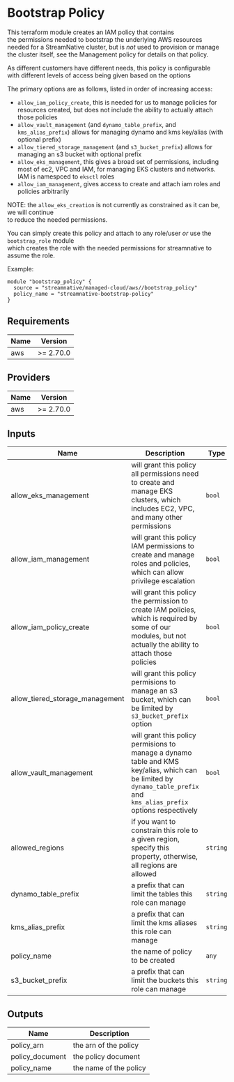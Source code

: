 # Bootstrap Policy

This terraform module creates an IAM policy that contains  
the permissions needed to bootstrap the underlying AWS resources  
needed for a StreamNative cluster, but is *not* used to provision or manage  
the cluster itself, see the Management policy for details on that policy.

As different customers have different needs, this policy is configurable  
with different levels of access being given based on the options

The primary options are as follows, listed in order of increasing access:
- `allow_iam_policy_create`, this is needed for us to manage policies for resources created, but does not include the ability to actually attach those policies
- `allow_vault_management` (and `dynamo_table_prefix`, and `kms_alias_prefix`) allows for managing dynamo and kms key/alias (with optional prefix)
- `allow_tiered_storage_management` (and `s3_bucket_prefix`) allows for managing an s3 bucket with optional prefix
- `allow_eks_management`, this gives a broad set of permissions, including most of ec2, VPC and IAM, for managing EKS clusters and networks. IAM is namespced to `eksctl` roles
- `allow_iam_management`, gives access to create and attach iam roles and policies arbitrarily

NOTE: the `allow_eks_creation` is not currently as constrained as it can be, we will continue  
to reduce the needed permissions.

You can simply create this policy and attach to any role/user *or* use the `bootstrap_role` module  
which creates the role with the needed permissions for streamnative to assume the role.

Example:
```
module "bootstrap_policy" {
  source = "streamnative/managed-cloud/aws//bootstrap_policy"
  policy_name = "streamnative-bootstrap-policy"
}
```

## Requirements

| Name | Version |
|------|---------|
| aws | >= 2.70.0 |

## Providers

| Name | Version |
|------|---------|
| aws | >= 2.70.0 |

## Inputs

| Name | Description | Type | Default | Required |
|------|-------------|------|---------|:--------:|
| allow\_eks\_management | will grant this policy all permissions need to create and manage EKS clusters, which includes EC2, VPC, and many other permissions | `bool` | `false` | no |
| allow\_iam\_management | will grant this policy IAM permissions to create and manage roles and policies, which can allow privilege escalation | `bool` | `false` | no |
| allow\_iam\_policy\_create | will grant this policy the permission to create IAM policies, which is required by some of our modules, but not actually the ability to attach those policies | `bool` | `true` | no |
| allow\_tiered\_storage\_management | will grant this policy permisions to manage an s3 bucket, which can be limited by `s3_bucket_prefix` option | `bool` | `true` | no |
| allow\_vault\_management | will grant this policy permisions to manage a dynamo table and KMS key/alias, which can be limited by `dynamo_table_prefix` and `kms_alias_prefix` options respectively | `bool` | `true` | no |
| allowed\_regions | if you want to constrain this role to a given region, specify this property, otherwise, all regions are allowed | `string` | `"*"` | no |
| dynamo\_table\_prefix | a prefix that can limit the tables this role can manage | `string` | `""` | no |
| kms\_alias\_prefix | a prefix that can limit the kms aliases this role can manage | `string` | `""` | no |
| policy\_name | the name of policy to be created | `any` | n/a | yes |
| s3\_bucket\_prefix | a prefix that can limit the buckets this role can manage | `string` | `""` | no |

## Outputs

| Name | Description |
|------|-------------|
| policy\_arn | the arn of the policy |
| policy\_document | the policy document |
| policy\_name | the name of the policy |

